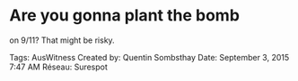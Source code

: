 # Are you gonna plant the bomb
on 9/11? That might be risky.

Tags: AusWitness
Created by: Quentin Sombsthay
Date: September 3, 2015 7:47 AM
Réseau: Surespot